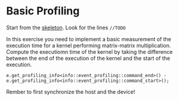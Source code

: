# Basic Profiling

Start from the [skeleton](naive.cpp).  Look for the lines `//TODO`

In this exercise you need to implement a basic measurement of the execution time for a kernel performing matrix-matrix multiplication.  Compute the executiomn time of the kernel by taking the difference between the end of the execution of the kernel and the start of the execution.
```
e.get_profiling_info<info::event_profiling::command_end>() - e.get_profiling_info<info::event_profiling::command_start>();
```
Rember to first synchronize the host and the device!
